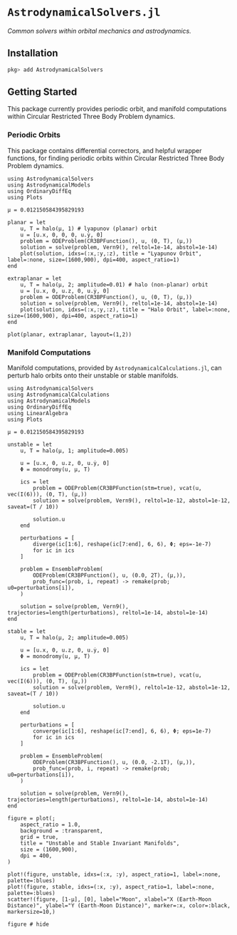 # `AstrodynamicalSolvers.jl`

_Common solvers within orbital mechanics and astrodynamics._

## Installation

```julia
pkg> add AstrodynamicalSolvers
```

## Getting Started

This package currently provides periodic orbit, and manifold computations within 
Circular Restricted Three Body Problem dynamics.

### Periodic Orbits

This package contains differential correctors, and helpful wrapper functions, for 
finding periodic orbits within Circular Restricted Three Body Problem dynamics.

```@example usage
using AstrodynamicalSolvers
using AstrodynamicalModels
using OrdinaryDiffEq
using Plots

μ = 0.012150584395829193

planar = let
    u, T = halo(μ, 1) # lyapunov (planar) orbit
    u = [u.x, 0, 0, 0, u.ẏ, 0]
    problem = ODEProblem(CR3BPFunction(), u, (0, T), (μ,))
    solution = solve(problem, Vern9(), reltol=1e-14, abstol=1e-14)
    plot(solution, idxs=(:x,:y,:z), title = "Lyapunov Orbit", label=:none, size=(1600,900), dpi=400, aspect_ratio=1)
end

extraplanar = let
    u, T = halo(μ, 2; amplitude=0.01) # halo (non-planar) orbit
    u = [u.x, 0, u.z, 0, u.ẏ, 0]
    problem = ODEProblem(CR3BPFunction(), u, (0, T), (μ,))
    solution = solve(problem, Vern9(), reltol=1e-14, abstol=1e-14)
    plot(solution, idxs=(:x,:y,:z), title = "Halo Orbit", label=:none, size=(1600,900), dpi=400, aspect_ratio=1)
end

plot(planar, extraplanar, layout=(1,2))
```

### Manifold Computations

Manifold computations, provided by `AstrodynamicalCalculations.jl`, can perturb 
halo orbits onto their unstable or stable manifolds.

```@example
using AstrodynamicalSolvers
using AstrodynamicalCalculations
using AstrodynamicalModels
using OrdinaryDiffEq
using LinearAlgebra
using Plots

μ = 0.012150584395829193

unstable = let
    u, T = halo(μ, 1; amplitude=0.005)

    u = [u.x, 0, u.z, 0, u.ẏ, 0]
    Φ = monodromy(u, μ, T)

    ics = let
        problem = ODEProblem(CR3BPFunction(stm=true), vcat(u, vec(I(6))), (0, T), (μ,))
        solution = solve(problem, Vern9(), reltol=1e-12, abstol=1e-12, saveat=(T / 10))

        solution.u
    end

    perturbations = [
        diverge(ic[1:6], reshape(ic[7:end], 6, 6), Φ; eps=-1e-7)
        for ic in ics
    ]

    problem = EnsembleProblem(
        ODEProblem(CR3BPFunction(), u, (0.0, 2T), (μ,)),
        prob_func=(prob, i, repeat) -> remake(prob; u0=perturbations[i]),
    )

    solution = solve(problem, Vern9(), trajectories=length(perturbations), reltol=1e-14, abstol=1e-14)
end

stable = let
    u, T = halo(μ, 2; amplitude=0.005)

    u = [u.x, 0, u.z, 0, u.ẏ, 0]
    Φ = monodromy(u, μ, T)

    ics = let
        problem = ODEProblem(CR3BPFunction(stm=true), vcat(u, vec(I(6))), (0, T), (μ,))
        solution = solve(problem, Vern9(), reltol=1e-12, abstol=1e-12, saveat=(T / 10))

        solution.u
    end
    
    perturbations = [
        converge(ic[1:6], reshape(ic[7:end], 6, 6), Φ; eps=1e-7)
        for ic in ics
    ]

    problem = EnsembleProblem(
        ODEProblem(CR3BPFunction(), u, (0.0, -2.1T), (μ,)),
        prob_func=(prob, i, repeat) -> remake(prob; u0=perturbations[i]),
    )

    solution = solve(problem, Vern9(), trajectories=length(perturbations), reltol=1e-14, abstol=1e-14)
end

figure = plot(; 
    aspect_ratio = 1.0,
    background = :transparent,
    grid = true,
    title = "Unstable and Stable Invariant Manifolds",
    size = (1600,900),
    dpi = 400,
)

plot!(figure, unstable, idxs=(:x, :y), aspect_ratio=1, label=:none, palette=:blues)
plot!(figure, stable, idxs=(:x, :y), aspect_ratio=1, label=:none, palette=:blues)
scatter!(figure, [1-μ], [0], label="Moon", xlabel="X (Earth-Moon Distance)", ylabel="Y (Earth-Moon Distance)", marker=:x, color=:black, markersize=10,)

figure # hide
```
